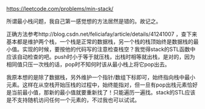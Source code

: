 https://leetcode.com/problems/min-stack/

所谓最小栈问题，我自己第一感觉想的方法居然是错的。故记之。

正确方法参考http://blog.csdn.net/feliciafay/article/details/41241007
，查下来基本都是维护两个栈，一个栈是正常的数据栈，另一个栈的栈顶始终是数据栈的最小值。实现的时候，要按他的代码写的注意检查栈空？我觉得stack的STL函数中应该自动检查的吧。push时小于等于就压栈，出栈时相等就出栈，是对的，因为相同值只压一次栈的话，pop时不知何时该从最小栈上将它pop出去。

我原本想的是除了数据栈，另外维护一个指针/数组下标即可，始终指向栈中最小元素。这样在从空栈开始压栈的过程中，始终能指对，但一旦有pop出栈元素恰好是当前最小值，那新的最小值就要重新找了！只能遍历一遍找。stack的STL应该是不支持随机访问任何一个元素的，不过我也可以试试。
